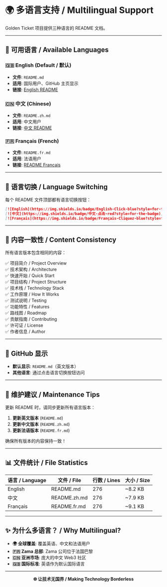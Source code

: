 # 🌍 多语言支持 / Multilingual Support

Golden Ticket 项目提供三种语言的 README 文档。

---

## 📖 可用语言 / Available Languages

### 🇬🇧 English (Default / 默认)
- **文件**: `README.md`
- **适用**: 国际用户、GitHub 主页显示
- **链接**: [English README](./README.md)

### 🇨🇳 中文 (Chinese)
- **文件**: `README.zh.md`
- **适用**: 中文用户
- **链接**: [中文 README](./README.zh.md)

### 🇫🇷 Français (French)
- **文件**: `README.fr.md`
- **适用**: 法语用户
- **链接**: [README Français](./README.fr.md)

---

## 🔄 语言切换 / Language Switching

每个 README 文件顶部都有语言切换按钮：

```markdown
[![English](https://img.shields.io/badge/English-Click-blue?style=for-the-badge)](./README.md)
[![中文](https://img.shields.io/badge/中文-点击-red?style=for-the-badge)](./README.zh.md)
[![Français](https://img.shields.io/badge/Français-Cliquez-blue?style=for-the-badge)](./README.fr.md)
```

---

## 📝 内容一致性 / Content Consistency

所有语言版本包含相同的内容：

✅ 项目简介 / Project Overview  
✅ 技术架构 / Architecture  
✅ 快速开始 / Quick Start  
✅ 项目结构 / Project Structure  
✅ 技术栈 / Technology Stack  
✅ 工作原理 / How It Works  
✅ 测试说明 / Testing  
✅ 功能特性 / Features  
✅ 路线图 / Roadmap  
✅ 贡献指南 / Contributing  
✅ 许可证 / License  
✅ 作者信息 / Author

---

## 🎯 GitHub 显示

- **默认显示**: `README.md`（英文版本）
- **其他语言**: 通过点击语言切换按钮访问

---

## 🔧 维护建议 / Maintenance Tips

更新 README 时，请同步更新所有语言版本：

1. **更新英文版本** (`README.md`)
2. **更新中文版本** (`README.zh.md`)
3. **更新法语版本** (`README.fr.md`)

确保所有版本的内容保持一致！

---

## 📊 文件统计 / File Statistics

| 语言 / Language | 文件 / File | 行数 / Lines | 大小 / Size |
|----------------|-------------|--------------|-------------|
| English | README.md | 276 | ~8.2 KB |
| 中文 | README.zh.md | 276 | ~7.9 KB |
| Français | README.fr.md | 276 | ~9.1 KB |

---

## ✨ 为什么多语言？ / Why Multilingual?

- **🌍 全球覆盖**: 覆盖英语、中文和法语用户
- **🇫🇷 Zama 总部**: Zama 公司位于法国巴黎
- **🇨🇳 亚洲市场**: 庞大的中文 Web3 社区
- **🇬🇧 国际标准**: 英语作为默认国际语言

---

<div align="center">

**🌐 让技术无国界 / Making Technology Borderless**

</div>

